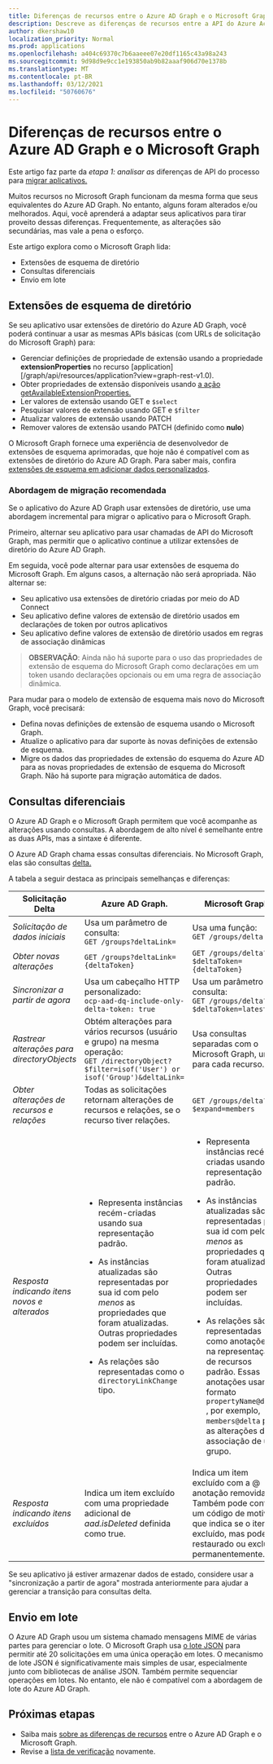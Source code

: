 ```yaml
---
title: Diferenças de recursos entre o Azure AD Graph e o Microsoft Graph
description: Descreve as diferenças de recursos entre a API do Azure Active Directory (Azure AD) e a API do Microsoft Graph, para ajudar você a migrar aplicativos de forma rápida e fácil.
author: dkershaw10
localization_priority: Normal
ms.prod: applications
ms.openlocfilehash: a404c69370c7b6aaeee07e20df1165c43a98a243
ms.sourcegitcommit: 9d98d9e9cc1e193850ab9b82aaaf906d70e1378b
ms.translationtype: MT
ms.contentlocale: pt-BR
ms.lasthandoff: 03/12/2021
ms.locfileid: "50760676"
---
```

# <a name="feature-differences-between-azure-ad-graph-and-microsoft-graph"></a>Diferenças de recursos entre o Azure AD Graph e o Microsoft Graph

Este artigo faz parte da *etapa 1: analisar as* diferenças de API do processo para [migrar aplicativos.](migrate-azure-ad-graph-planning-checklist.md)

Muitos recursos no Microsoft Graph funcionam da mesma forma que seus equivalentes do Azure AD Graph. No entanto, alguns foram alterados e/ou melhorados. Aqui, você aprenderá a adaptar seus aplicativos para tirar proveito dessas diferenças.  Frequentemente, as alterações são secundárias, mas vale a pena o esforço.

Este artigo explora como o Microsoft Graph lida:

- Extensões de esquema de diretório
- Consultas diferenciais
- Envio em lote

## <a name="directory-schema-extensions"></a>Extensões de esquema de diretório

Se seu aplicativo usar extensões de diretório do Azure AD Graph, você poderá continuar a usar as mesmas APIs básicas (com URLs de solicitação do Microsoft Graph) para:

- Gerenciar definições de propriedade de extensão usando a propriedade **extensionProperties** no recurso [application][/graph/api/resources/application?view=graph-rest-v1.0).
- Obter propriedades de extensão disponíveis usando [a ação getAvailableExtensionProperties.](/graph/api/directoryobject-getavailableextensionproperties?view=graph-rest-v1.0)
- Ler valores de extensão usando GET e `$select`
- Pesquisar valores de extensão usando GET e `$filter`
- Atualizar valores de extensão usando PATCH
- Remover valores de extensão usando PATCH (definido como **nulo**)

O Microsoft Graph fornece uma experiência de desenvolvedor de extensões de esquema aprimoradas, que hoje não é compatível com as extensões de diretório do Azure AD Graph. Para saber mais, confira [extensões de esquema em adicionar dados personalizados](./extensibility-overview.md#schema-extensions).

### <a name="recommended-migration-approach"></a>Abordagem de migração recomendada

Se o aplicativo do Azure AD Graph usar extensões de diretório, use uma abordagem incremental para migrar o aplicativo para o Microsoft Graph.

Primeiro, alternar seu aplicativo para usar chamadas de API do Microsoft Graph, mas permitir que o aplicativo continue a utilizar extensões de diretório do Azure AD Graph.

Em seguida, você pode alternar para usar extensões de esquema do Microsoft Graph. Em alguns casos, a alternação não será apropriada. Não alternar se:

- Seu aplicativo usa extensões de diretório criadas por meio do AD Connect
- Seu aplicativo define valores de extensão de diretório usados em declarações de token por outros aplicativos
- Seu aplicativo define valores de extensão de diretório usados em regras de associação dinâmicas 

>**OBSERVAÇÃO**: Ainda não há suporte para o uso das propriedades de extensão de esquema do Microsoft Graph como declarações em um token usando declarações opcionais ou em uma regra de associação dinâmica.

Para mudar para o modelo de extensão de esquema mais novo do Microsoft Graph, você precisará:

- Defina novas definições de extensão de esquema usando o Microsoft Graph.
- Atualize o aplicativo para dar suporte às novas definições de extensão de esquema.
- Migre os dados das propriedades de extensão do esquema do Azure AD para as novas propriedades de extensão de esquema do Microsoft Graph.  Não há suporte para migração automática de dados.

## <a name="differential-queries"></a>Consultas diferenciais

O Azure AD Graph e o Microsoft Graph permitem que você acompanhe as alterações usando consultas.  A abordagem de alto nível é semelhante entre as duas APIs, mas a sintaxe é diferente.

O Azure AD Graph chama essas consultas diferenciais.  No Microsoft Graph, elas são consultas [delta.](./delta-query-overview.md)

A tabela a seguir destaca as principais semelhanças e diferenças:

|Solicitação Delta |Azure AD Graph. | Microsoft Graph |
|----|----|----|
| _Solicitação de dados iniciais_ | Usa um parâmetro de consulta:<br>`GET /groups?deltaLink=` | Usa uma função: <br> `GET /groups/delta` |
| _Obter novas alterações_ | `GET /groups?deltaLink={deltaToken}` | `GET /groups/delta?$deltaToken={deltaToken}` |
| _Sincronizar a partir de agora_ |Usa um cabeçalho HTTP personalizado:<br> `ocp-aad-dq-include-only-delta-token: true` | Usa um parâmetro de consulta: <br> `GET /groups/delta?$deltaToken=latest` |
| _Rastrear alterações para directoryObjects_ | Obtém alterações para vários recursos (usuário e grupo) na mesma operação:&nbsp;&nbsp;<br> `GET /directoryObject?$filter=isof('User') or isof('Group')&deltaLink=` | Usa consultas separadas com o Microsoft Graph, uma para cada recurso. |
| _Obter alterações de recursos e relações_ | Todas as solicitações retornam alterações de recursos e relações, se o recurso tiver relações. | `GET /groups/delta?$expand=members` |
| _Resposta indicando itens novos e alterados_ | <ul><li><p>Representa instâncias recém-criadas usando sua representação padrão.</p></li><li><p>As instâncias atualizadas são representadas por sua id com pelo *menos* as propriedades que foram atualizadas. Outras propriedades podem ser incluídas.</p></li><li><p>As relações são representadas como o `directoryLinkChange` tipo.</p></li></ul>|<ul><li><p>Representa instâncias recém-criadas usando sua representação padrão.</p></li><li><p>As instâncias atualizadas são representadas por sua id com pelo *menos* as propriedades que foram atualizadas. Outras propriedades podem ser incluídas.</p></li><li><p>As relações são representadas como anotações na representação de recursos padrão. Essas anotações usam o formato `propertyName@delta` , por exemplo, `members@delta` para as alterações de associação de um grupo.</p></li></ul> |
| _Resposta indicando itens excluídos_| Indica um item excluído com uma propriedade adicional de *aad.isDeleted* definida como true. | Indica um item excluído com a \@ anotação removida. Também pode conter um código de motivo, que indica se o item foi excluído, mas pode ser restaurado ou excluído permanentemente. |

Se seu aplicativo já estiver armazenar dados de estado, considere usar a "sincronização a partir de agora" mostrada anteriormente para ajudar a gerenciar a transição para consultas delta.

## <a name="batching"></a>Envio em lote

O Azure AD Graph usou um sistema chamado mensagens MIME de várias partes para gerenciar o lote.  O Microsoft Graph usa [o lote JSON](json-batching.md) para permitir até 20 solicitações em uma única operação em lotes. O mecanismo de lote JSON é significativamente mais simples de usar, especialmente junto com bibliotecas de análise JSON.  Também permite sequenciar operações em lotes.  No entanto, ele não é compatível com a abordagem de lote do Azure AD Graph.

## <a name="next-steps"></a>Próximas etapas

- Saiba mais [sobre as diferenças de recursos](migrate-azure-ad-graph-resource-differences.md) entre o Azure AD Graph e o Microsoft Graph.
- Revise a [lista de verificação](migrate-azure-ad-graph-planning-checklist.md) novamente.

<!-- {
  "type": "#page.annotation",
  "suppressions": [
    "Warning: /concepts/migrate-azure-ad-graph-feature-changes.md:
      Failed to parse any rows out of table with headers: |Task|Azure AD Graph|Microsoft Graph|"
  ],
}
-->